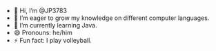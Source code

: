 - 👋 Hi, I’m @JP3783
- 👀 I’m eager to grow my knowledge on different computer languages.
- 🌱 I’m currently learning Java.
- 😄 Pronouns: he/him
- ⚡ Fun fact: I play volleyball.

<!---
JP3783/JP3783 is a ✨ special ✨ repository because its `README.md` (this file) appears on your GitHub profile.
You can click the Preview link to take a look at your changes.
--->

